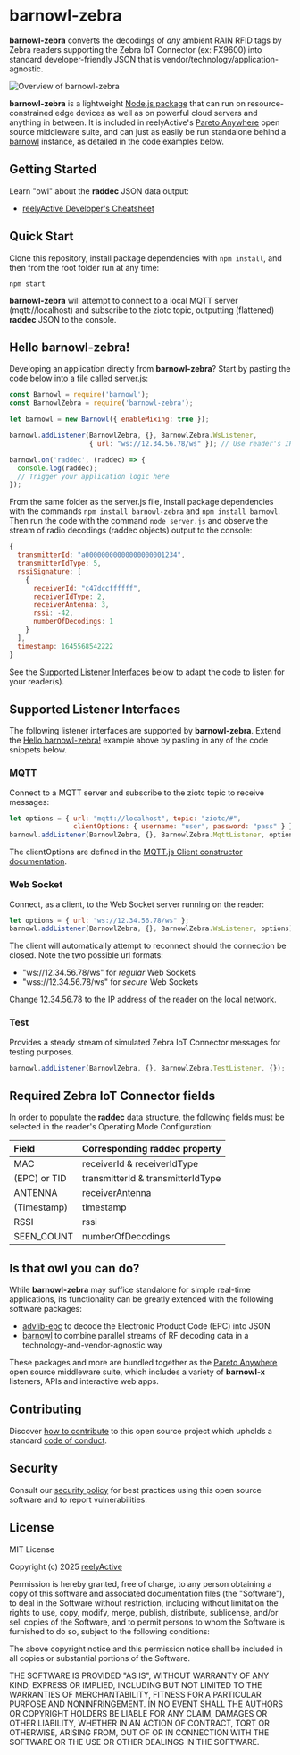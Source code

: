 barnowl-zebra
=============

__barnowl-zebra__ converts the decodings of _any_ ambient RAIN RFID tags by Zebra readers supporting the Zebra IoT Connector (ex: FX9600) into standard developer-friendly JSON that is vendor/technology/application-agnostic.

![Overview of barnowl-zebra](https://reelyactive.github.io/barnowl-zebra/images/overview.png)

__barnowl-zebra__ is a lightweight [Node.js package](https://www.npmjs.com/package/barnowl-zebra) that can run on resource-constrained edge devices as well as on powerful cloud servers and anything in between.  It is included in reelyActive's [Pareto Anywhere](https://www.reelyactive.com/pareto/anywhere/) open source middleware suite, and can just as easily be run standalone behind a [barnowl](https://github.com/reelyactive/barnowl) instance, as detailed in the code examples below.


Getting Started
---------------

Learn "owl" about the __raddec__ JSON data output:
-  [reelyActive Developer's Cheatsheet](https://reelyactive.github.io/diy/cheatsheet/)


Quick Start
-----------

Clone this repository, install package dependencies with `npm install`, and then from the root folder run at any time:

    npm start

__barnowl-zebra__ will attempt to connect to a local MQTT server (mqtt://localhost) and subscribe to the ziotc topic, outputting (flattened) __raddec__ JSON to the console.


Hello barnowl-zebra!
--------------------

Developing an application directly from __barnowl-zebra__?  Start by pasting the code below into a file called server.js:

```javascript
const Barnowl = require('barnowl');
const BarnowlZebra = require('barnowl-zebra');

let barnowl = new Barnowl({ enableMixing: true });

barnowl.addListener(BarnowlZebra, {}, BarnowlZebra.WsListener,
                    { url: "ws://12.34.56.78/ws" }); // Use reader's IP address

barnowl.on('raddec', (raddec) => {
  console.log(raddec);
  // Trigger your application logic here
});
```

From the same folder as the server.js file, install package dependencies with the commands `npm install barnowl-zebra` and `npm install barnowl`.  Then run the code with the command `node server.js` and observe the stream of radio decodings (raddec objects) output to the console:

```javascript
{
  transmitterId: "a00000000000000000001234",
  transmitterIdType: 5,
  rssiSignature: [
    {
      receiverId: "c47dccffffff",
      receiverIdType: 2,
      receiverAntenna: 3,
      rssi: -42,
      numberOfDecodings: 1
    }
  ],
  timestamp: 1645568542222
}
```

See the [Supported Listener Interfaces](#supported-listener-interfaces) below to adapt the code to listen for your reader(s).


Supported Listener Interfaces
-----------------------------

The following listener interfaces are supported by __barnowl-zebra__.  Extend the [Hello barnowl-zebra!](#hello-barnowl-zebra) example above by pasting in any of the code snippets below.

### MQTT

Connect to a MQTT server and subscribe to the ziotc topic to receive messages:

```javascript
let options = { url: "mqtt://localhost", topic: "ziotc/#",
                clientOptions: { username: "user", password: "pass" } };
barnowl.addListener(BarnowlZebra, {}, BarnowlZebra.MqttListener, options);
```

The clientOptions are defined in the [MQTT.js Client constructor documentation](https://github.com/mqttjs/MQTT.js#client).

### Web Socket

Connect, as a client, to the Web Socket server running on the reader:

```javascript
let options = { url: "ws://12.34.56.78/ws" };
barnowl.addListener(BarnowlZebra, {}, BarnowlZebra.WsListener, options);
```

The client will automatically attempt to reconnect should the connection be closed.  Note the two possible url formats:
- "ws://12.34.56.78/ws" for _regular_ Web Sockets
- "wss://12.34.56.78/ws" for _secure_ Web Sockets

Change 12.34.56.78 to the IP address of the reader on the local network.

### Test

Provides a steady stream of simulated Zebra IoT Connector messages for testing purposes.

```javascript
barnowl.addListener(BarnowlZebra, {}, BarnowlZebra.TestListener, {});
```


Required Zebra IoT Connector fields
-----------------------------------

In order to populate the __raddec__ data structure, the following fields must be selected in the reader's Operating Mode Configuration:

| Field           | Corresponding raddec property     | 
|:----------------|:----------------------------------|
| MAC             | receiverId & receiverIdType       |
| (EPC) or TID    | transmitterId & transmitterIdType |
| ANTENNA         | receiverAntenna                   |
| (Timestamp)     | timestamp                         |
| RSSI            | rssi                              |
| SEEN_COUNT      | numberOfDecodings                 |


Is that owl you can do?
-----------------------

While __barnowl-zebra__ may suffice standalone for simple real-time applications, its functionality can be greatly extended with the following software packages:
- [advlib-epc](https://github.com/reelyactive/advlib-epc) to decode the Electronic Product Code (EPC) into JSON
- [barnowl](https://github.com/reelyactive/barnowl) to combine parallel streams of RF decoding data in a technology-and-vendor-agnostic way

These packages and more are bundled together as the [Pareto Anywhere](https://www.reelyactive.com/pareto/anywhere) open source middleware suite, which includes a variety of __barnowl-x__ listeners, APIs and interactive web apps.


Contributing
------------

Discover [how to contribute](CONTRIBUTING.md) to this open source project which upholds a standard [code of conduct](CODE_OF_CONDUCT.md).


Security
--------

Consult our [security policy](SECURITY.md) for best practices using this open source software and to report vulnerabilities.


License
-------

MIT License

Copyright (c) 2025 [reelyActive](https://www.reelyactive.com)

Permission is hereby granted, free of charge, to any person obtaining a copy of this software and associated documentation files (the "Software"), to deal in the Software without restriction, including without limitation the rights to use, copy, modify, merge, publish, distribute, sublicense, and/or sell copies of the Software, and to permit persons to whom the Software is furnished to do so, subject to the following conditions:

The above copyright notice and this permission notice shall be included in all copies or substantial portions of the Software.

THE SOFTWARE IS PROVIDED "AS IS", WITHOUT WARRANTY OF ANY KIND, EXPRESS OR 
IMPLIED, INCLUDING BUT NOT LIMITED TO THE WARRANTIES OF MERCHANTABILITY, 
FITNESS FOR A PARTICULAR PURPOSE AND NONINFRINGEMENT. IN NO EVENT SHALL THE 
AUTHORS OR COPYRIGHT HOLDERS BE LIABLE FOR ANY CLAIM, DAMAGES OR OTHER 
LIABILITY, WHETHER IN AN ACTION OF CONTRACT, TORT OR OTHERWISE, ARISING FROM, 
OUT OF OR IN CONNECTION WITH THE SOFTWARE OR THE USE OR OTHER DEALINGS IN 
THE SOFTWARE.
